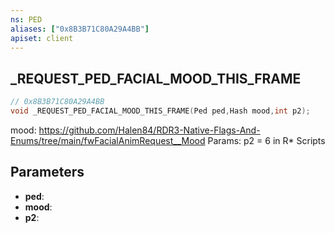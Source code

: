 ```yaml
---
ns: PED
aliases: ["0x8B3B71C80A29A4BB"]
apiset: client
---
```

## _REQUEST_PED_FACIAL_MOOD_THIS_FRAME

```c
// 0x8B3B71C80A29A4BB
void _REQUEST_PED_FACIAL_MOOD_THIS_FRAME(Ped ped,Hash mood,int p2);
```

mood: https://github.com/Halen84/RDR3-Native-Flags-And-Enums/tree/main/fwFacialAnimRequest__Mood
Params: p2 = 6 in R* Scripts

## Parameters
* **ped**:
* **mood**:
* **p2**:



